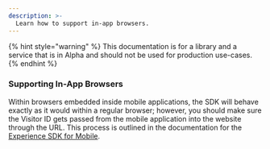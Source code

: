 ```yaml
---
description: >-
  Learn how to support in-app browsers.
---
```


{% hint style="warning" %}
This documentation is for a library and a service that is in Alpha and should not be used for production use-cases. 
{% endhint %}

### Supporting In-App Browsers

Within browsers embedded inside mobile applications, the SDK will behave exactly as it would within a regular browser; however, you should make sure the Visitor ID gets passed from the mobile application into the website through the URL. This process is outlined in the documentation for the [Experience SDK for Mobile](https://marketing.adobe.com/resources/help/en_US/mobile/ios/hybrid_app.html).
